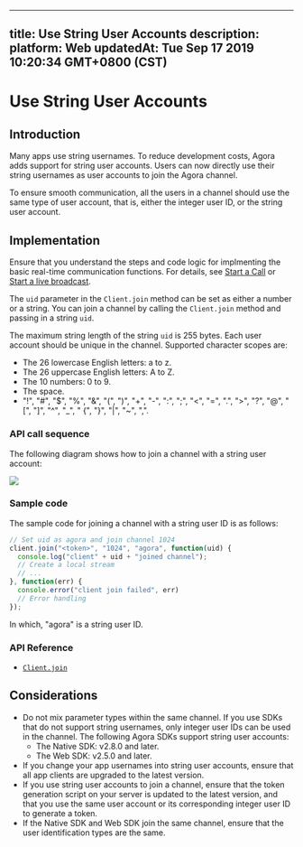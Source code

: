 
---
title: Use String User Accounts
description: 
platform: Web
updatedAt: Tue Sep 17 2019 10:20:34 GMT+0800 (CST)
---
# Use String User Accounts
## Introduction

Many apps use string usernames. To reduce development costs, Agora adds support for string user accounts. Users can now directly use their string usernames as user accounts to join the Agora channel.

To ensure smooth communication, all the users in a channel should use the same type of user account, that is, either the integer user ID, or the string user account.


## Implementation

Ensure that you understand the steps and code logic for implmenting the basic real-time communication functions. For details, see [Start a Call](../../en/Audio%20Broadcast/start_call_web.md) or [Start a live broadcast](../../en/Audio%20Broadcast/start_live_web.md).

The `uid` parameter in the `Client.join` method can be set as either a number or a string. You can join a channel by calling the `Client.join` method and passing in a string `uid`.

The maximum string length of the string `uid` is 255 bytes. Each user account should be unique in the channel. Supported character scopes are:

- The 26 lowercase English letters: a to z.
- The 26 uppercase English letters: A to Z.
- The 10 numbers: 0 to 9.
- The space.
- "!", "#", "$", "%", "&", "(", ")", "+", "-", ":", ";", "<", "=", ".", ">", "?", "@", "[", "]", "^", "_", " {", "}", "|", "~", ",".

### API call sequence

The following diagram shows how to join a channel with a string user account:

![](https://web-cdn.agora.io/docs-files/1568715365070)

### Sample code

The sample code for joining a channel with a string user ID is as follows:

```javascript
// Set uid as agora and join channel 1024
client.join("<token>", "1024", "agora", function(uid) {
  console.log("client" + uid + "joined channel");
  // Create a local stream
  // ...
}, function(err) {
  console.error("client join failed", err)
  // Error handling
});
```

In which, "agora" is a string user ID.

### API Reference
* [`Client.join`](https://docs.agora.io/en/Audio%20Broadcast/API%20Reference/web/interfaces/agorartc.client.html#join)

## Considerations

- Do not mix parameter types within the same channel. If you use SDKs that do not support string usernames, only integer user IDs can be used in the channel. The following Agora SDKs support string user accounts:
  - The Native SDK: v2.8.0 and later.
  - The Web SDK: v2.5.0 and later.
- If you change your app usernames into string user accounts, ensure that all app clients are upgraded to the latest version.
- If you use string user accounts to join a channel, ensure that the token generation script on your server is updated to the latest version, and that you use the same user account or its corresponding integer user ID to generate a token. 
- If the Native SDK and Web SDK join the same channel, ensure that the user identification types are the same. 
